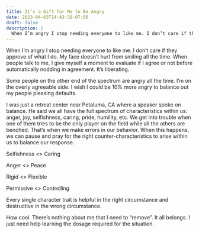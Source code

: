 ```yaml
---
title: It’s a Gift for Me to Be Angry
date: 2023-04-03T14:43:39-07:00
draft: false
description: |
  When I’m angry I stop needing everyone to like me. I don’t care if they approve of what I do. My face doesn’t hurt from smiling all the time.
---
```


When I’m angry I stop needing everyone to like me. I don’t care if they approve of what I do. My face doesn’t hurt from smiling all the time. When people talk to me, I give myself a moment to evaluate if I agree or not before automatically nodding in agreement.
It’s liberating.

Some people on the other end of the spectrum are angry all the time. I’m on the overly agreeable side. I wish I could be 10% more angry to balance out my people pleasing defaults.

I was just a retreat center near Petaluma, CA where a speaker spoke on balance. He said we all have the full spectrum of characteristics within us: anger, joy, selfishness, caring, pride, humility, etc. We get into trouble when one of them tries to be the only player on the field while all the others are benched. That’s when we make errors in our behavior. When this happens, we can pause and pray for the right counter-characteristics to arise within us to balance our response.

Selfishness <> Caring

Anger <> Peace

Rigid <> Flexible

Permissive <> Controlling

Every single character trait is helpful in the right circumstance and destructive in the wrong circumstance.

How cool. There’s nothing about me that I need to “remove”. It all belongs. I just need help learning the dosage required for the situation.